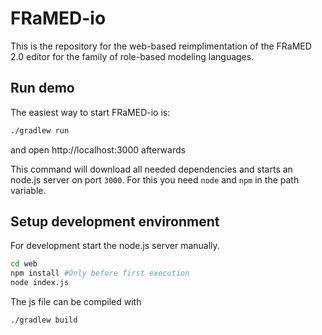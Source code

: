 # FRaMED-io
This is the repository for the web-based reimplimentation of the FRaMED 2.0 editor for the family of role-based modeling languages.

## Run demo
The easiest way to start FRaMED-io is:
```bash
./gradlew run
```
and open http://localhost:3000 afterwards

This command will download all needed dependencies and starts an node.js server on port `3000`.
For this you need `node` and `npm` in the path variable.

## Setup development environment
For development start the node.js server manually.
```bash
cd web
npm install #Only before first execution
node index.js
```
The js file can be compiled with
```bash
./gradlew build
```
